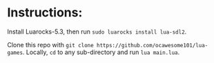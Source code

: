 # Instructions:

Install Luarocks-5.3, then run `sudo luarocks install lua-sdl2`.

Clone this repo with `git clone https://github.com/ocawesome101/lua-games`. Locally, `cd` to any sub-directory and run `lua main.lua`.
